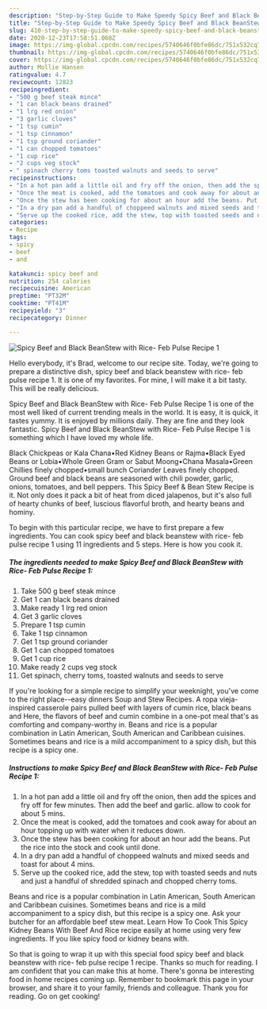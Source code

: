```yaml
---
description: "Step-by-Step Guide to Make Speedy Spicy Beef and Black BeanStew with Rice- Feb Pulse Recipe 1"
title: "Step-by-Step Guide to Make Speedy Spicy Beef and Black BeanStew with Rice- Feb Pulse Recipe 1"
slug: 410-step-by-step-guide-to-make-speedy-spicy-beef-and-black-beanstew-with-rice-feb-pulse-recipe-1
date: 2020-12-23T17:58:51.068Z
image: https://img-global.cpcdn.com/recipes/5740646f0bfe86dc/751x532cq70/spicy-beef-and-black-beanstew-with-rice-feb-pulse-recipe-1-recipe-main-photo.jpg
thumbnail: https://img-global.cpcdn.com/recipes/5740646f0bfe86dc/751x532cq70/spicy-beef-and-black-beanstew-with-rice-feb-pulse-recipe-1-recipe-main-photo.jpg
cover: https://img-global.cpcdn.com/recipes/5740646f0bfe86dc/751x532cq70/spicy-beef-and-black-beanstew-with-rice-feb-pulse-recipe-1-recipe-main-photo.jpg
author: Mollie Hansen
ratingvalue: 4.7
reviewcount: 12823
recipeingredient:
- "500 g beef steak mince"
- "1 can black beans drained"
- "1 lrg red onion"
- "3 garlic cloves"
- "1 tsp cumin"
- "1 tsp cinnamon"
- "1 tsp ground coriander"
- "1 can chopped tomatoes"
- "1 cup rice"
- "2 cups veg stock"
- " spinach cherry toms toasted walnuts and seeds to serve"
recipeinstructions:
- "In a hot pan add a little oil and fry off the onion, then add the spices and fry off for few minutes. Then add the beef and garlic. allow to cook for about 5 mins."
- "Once the meat is cooked, add the tomatoes and cook away for about an hour topping up with water when it reduces down."
- "Once the stew has been cooking for about an hour add the beans. Put the rice into the stock and cook until done."
- "In a dry pan add a handful of choppeed walnuts and mixed seeds and toast for about 4 mins."
- "Serve up the cooked rice, add the stew, top with toasted seeds and nuts and just a handful of shredded spinach and chopped cherry toms."
categories:
- Recipe
tags:
- spicy
- beef
- and

katakunci: spicy beef and 
nutrition: 254 calories
recipecuisine: American
preptime: "PT32M"
cooktime: "PT41M"
recipeyield: "3"
recipecategory: Dinner

---
```



![Spicy Beef and Black BeanStew with Rice- Feb Pulse Recipe 1](https://img-global.cpcdn.com/recipes/5740646f0bfe86dc/751x532cq70/spicy-beef-and-black-beanstew-with-rice-feb-pulse-recipe-1-recipe-main-photo.jpg)

Hello everybody, it's Brad, welcome to our recipe site. Today, we're going to prepare a distinctive dish, spicy beef and black beanstew with rice- feb pulse recipe 1. It is one of my favorites. For mine, I will make it a bit tasty. This will be really delicious.

Spicy Beef and Black BeanStew with Rice- Feb Pulse Recipe 1 is one of the most well liked of current trending meals in the world. It is easy, it is quick, it tastes yummy. It is enjoyed by millions daily. They are fine and they look fantastic. Spicy Beef and Black BeanStew with Rice- Feb Pulse Recipe 1 is something which I have loved my whole life.

Black Chickpeas or Kala Chana•Red Kidney Beans or Rajma•Black Eyed Beans or Lobia•Whole Green Gram or Sabut Moong•Chana Masala•Green Chillies finely chopped•small bunch Coriander Leaves finely chopped. Ground beef and black beans are seasoned with chili powder, garlic, onions, tomatoes, and bell peppers. This Spicy Beef &amp; Bean Stew Recipe is it. Not only does it pack a bit of heat from diced jalapenos, but it&#39;s also full of hearty chunks of beef, luscious flavorful broth, and hearty beans and hominy.


To begin with this particular recipe, we have to first prepare a few ingredients. You can cook spicy beef and black beanstew with rice- feb pulse recipe 1 using 11 ingredients and 5 steps. Here is how you cook it.

<!--inarticleads1-->

##### The ingredients needed to make Spicy Beef and Black BeanStew with Rice- Feb Pulse Recipe 1:

1. Take 500 g beef steak mince
1. Get 1 can black beans drained
1. Make ready 1 lrg red onion
1. Get 3 garlic cloves
1. Prepare 1 tsp cumin
1. Take 1 tsp cinnamon
1. Get 1 tsp ground coriander
1. Get 1 can chopped tomatoes
1. Get 1 cup rice
1. Make ready 2 cups veg stock
1. Get  spinach, cherry toms, toasted walnuts and seeds to serve


If you&#39;re looking for a simple recipe to simplify your weeknight, you&#39;ve come to the right place--easy dinners Soup and Stew Recipes. A ropa vieja-inspired casserole pairs pulled beef with layers of cumin rice, black beans and Here, the flavors of beef and cumin combine in a one-pot meal that&#39;s as comforting and company-worthy in. Beans and rice is a popular combination in Latin American, South American and Caribbean cuisines. Sometimes beans and rice is a mild accompaniment to a spicy dish, but this recipe is a spicy one. 

<!--inarticleads2-->

##### Instructions to make Spicy Beef and Black BeanStew with Rice- Feb Pulse Recipe 1:

1. In a hot pan add a little oil and fry off the onion, then add the spices and fry off for few minutes. Then add the beef and garlic. allow to cook for about 5 mins.
1. Once the meat is cooked, add the tomatoes and cook away for about an hour topping up with water when it reduces down.
1. Once the stew has been cooking for about an hour add the beans. Put the rice into the stock and cook until done.
1. In a dry pan add a handful of choppeed walnuts and mixed seeds and toast for about 4 mins.
1. Serve up the cooked rice, add the stew, top with toasted seeds and nuts and just a handful of shredded spinach and chopped cherry toms.


Beans and rice is a popular combination in Latin American, South American and Caribbean cuisines. Sometimes beans and rice is a mild accompaniment to a spicy dish, but this recipe is a spicy one. Ask your butcher for an affordable beef stew meat. Learn How To Cook This Spicy Kidney Beans With Beef And Rice recipe easily at home using very few ingredients. If you like spicy food or kidney beans with. 

So that is going to wrap it up with this special food spicy beef and black beanstew with rice- feb pulse recipe 1 recipe. Thanks so much for reading. I am confident that you can make this at home. There's gonna be interesting food in home recipes coming up. Remember to bookmark this page in your browser, and share it to your family, friends and colleague. Thank you for reading. Go on get cooking!
